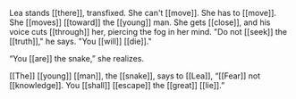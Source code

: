 Lea stands [[there]], transfixed. She can't [[move]]. She has to [[move]]. She [[moves]] [[toward]] the [[young]] man. She gets [[close]], and his voice cuts [[through]] her, piercing the fog in her mind. "Do not [[seek]] the [[truth]]," he says. "You [[will]] [[die]]."

“You [[are]] the snake,” she realizes.

[[The]] [[young]] [[man]], the [[snake]], says to [[Lea]], “[[Fear]] not [[knowledge]]. You [[shall]] [[escape]] the [[great]] [[lie]].”